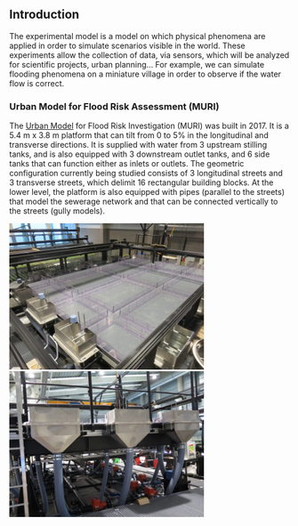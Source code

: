## Introduction
The experimental model is a model on which physical phenomena are applied in order to simulate scenarios visible in the world. These experiments allow the collection of data, via sensors, which will be analyzed for scientific projects, urban planning...  For example, we can simulate flooding phenomena on a miniature village in order to observe if the water flow is correct.  


### Urban Model for Flood Risk Assessment (MURI)

The [Urban Model]() for Flood Risk Investigation (MURI) was built in 2017. It is a 5.4 m x 3.8 m platform that can tilt from 0 to 5% in the longitudinal and transverse directions. It is supplied with water from 3 upstream stilling tanks, and is also equipped with 3 downstream outlet tanks, and 6 side tanks that can function either as inlets or outlets. The geometric configuration currently being studied consists of 3 longitudinal streets and 3 transverse streets, which delimit 16 rectangular building blocks. At the lower level, the platform is also equipped with pipes (parallel to the streets) that model the sewerage network and that can be connected vertically to the streets (gully models).
<p float="left">
<img src="StateOfArt/Muri.jpg" width="350" />
<img src="StateOfArt/Muri02.jpg" width="350" />
</p>
